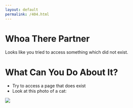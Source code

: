 ```yaml
---
layout: default
permalink: /404.html
---
```


# Whoa There Partner
Looks like you tried to access something which did not exist. 

# What Can You Do About It?
* Try to access a page that does exist
* Look at this photo of a cat:

![](https://cataas.com/cat)
